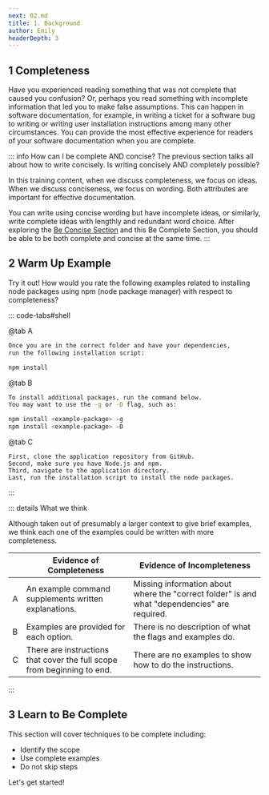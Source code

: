 ```yaml
---
next: 02.md
title: 1. Background
author: Emily
headerDepth: 3
---
```


## 1 Completeness
Have you experienced reading something that was not complete that caused you confusion? Or, perhaps you read something with incomplete information that led you to make false assumptions. This can happen in software documentation, for example, in writing a ticket for a software bug to writing or writing user installation instructions among many other circumstances. You can provide the most effective experience for readers of your software documentation when you are complete.

::: info How can I be complete AND concise?
The previous section talks all about how to write concisely. Is writing concisely AND completely possible? 

In this training content, when we discuss completeness, we focus on ideas. When we discuss conciseness, we focus on wording. Both attributes are important for effective documentation. 

You can write using concise wording but have incomplete ideas, or similarly, write complete ideas with lengthly and redundant word choice. After exploring the [Be Concise Section](../concise/) and this Be Complete Section, you should be able to be both complete and concise at the same time.
:::

## 2 Warm Up Example
Try it out! How would you rate the following examples related to installing node packages using npm (node package manager) with respect to completeness?

::: code-tabs#shell

@tab A

```sh
Once you are in the correct folder and have your dependencies, 
run the following installation script:

npm install
```
@tab B
```sh
To install additional packages, run the command below. 
You may want to use the -g or -D flag, such as:

npm install <example-package> -g
npm install <example-package> -D
```
@tab C
```
First, clone the application repository from GitHub.
Second, make sure you have Node.js and npm.
Third, navigate to the application directory.
Last, run the installation script to install the node packages.
```
:::

::: details What we think

Although taken out of presumably a larger context to give brief examples, we think each one of the examples could be written with more completeness.

|  | Evidence of Completeness | Evidence of Incompleteness |
| - | --- | --- |
| A | An example command supplements written explanations. | Missing information about where the "correct folder" is and what "dependencies" are required. |
| B | Examples are provided for each option. | There is no description of what the flags and examples do. |
| C | There are instructions that cover the full scope from beginning to end. | There are no examples to show how to do the instructions. | 

:::

## 3 Learn to Be Complete

This section will cover techniques to be complete including:
- Identify the scope
- Use complete examples
- Do not skip steps

Let's get started!